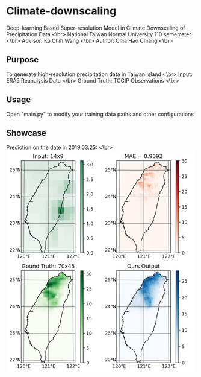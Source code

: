 # Climate-downscaling
Deep-learning Based Super-resolution Model in Climate Downscaling of Precipitation Data <\br>
National Taiwan Normal University 110 sememster <\br>
Advisor: Ko Chih Wang <\br>
Author: Chia Hao Chiang <\br>

## Purpose
To generate high-resolution precipitation data in Taiwan island <\br>
Input: ERA5 Reanalysis Data <\br>
Ground Truth: TCCIP Observations <\br>

## Usage
Open "main.py" to modify your training data paths and other configurations

## Showcase
Prediction on the date in 2019.03.25: <\br>
![image](https://github.com/AugChiang/Climate-downscaling/blob/main/Example_20190325.png)
